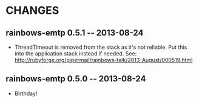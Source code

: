 # CHANGES

## rainbows-emtp 0.5.1 -- 2013-08-24

* ThreadTimeout is removed from the stack as it's not reliable.
  Put this into the application stack instead if needed. See:
  http://rubyforge.org/pipermail/rainbows-talk/2013-August/000519.html

## rainbows-emtp 0.5.0 -- 2013-08-24

* Birthday!
